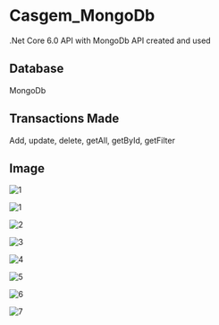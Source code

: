 # Casgem_MongoDb
.Net Core 6.0 API with MongoDb 
API created and used
## Database
MongoDb

## Transactions Made
Add, update, delete, getAll, getById, getFilter

## Image
![1](https://github.com/GokayAcikgoz/Casgem_MongoDb/assets/57223178/bf23aecb-e31c-4de2-8a96-b60534838d82)

![1](https://github.com/GokayAcikgoz/Casgem_MongoDb/assets/57223178/95f8b130-249d-41a1-9316-b7016d7fc818)

![2](https://github.com/GokayAcikgoz/Casgem_MongoDb/assets/57223178/a1518081-7a09-44af-b489-e187ad9b21a0)

![3](https://github.com/GokayAcikgoz/Casgem_MongoDb/assets/57223178/fa6d775f-0f6e-423d-8b8d-4478fb9bae48)

![4](https://github.com/GokayAcikgoz/Casgem_MongoDb/assets/57223178/3b9717f1-e552-43a5-b4b0-7d472c596d25)

![5](https://github.com/GokayAcikgoz/Casgem_MongoDb/assets/57223178/6b995337-ee18-47d2-a012-bcb257445af5)

![6](https://github.com/GokayAcikgoz/Casgem_MongoDb/assets/57223178/25662c96-86df-4338-9f77-f8feea317817)

![7](https://github.com/GokayAcikgoz/Casgem_MongoDb/assets/57223178/f7881cf3-fb7e-4f9b-99fc-40584c910736)





